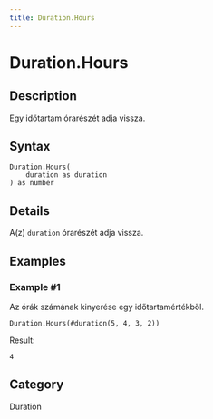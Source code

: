 ```yaml
---
title: Duration.Hours
---
```


# Duration.Hours


## Description

Egy időtartam órarészét adja vissza.


## Syntax

```powerquery
Duration.Hours(
    duration as duration
) as number
```


## Details

A(z) <code>duration</code> órarészét adja vissza.


## Examples

### Example #1 
Az órák számának kinyerése egy időtartamértékből.
```powerquery
Duration.Hours(#duration(5, 4, 3, 2))
```

Result: 
```powerquery
4
```




## Category
Duration
